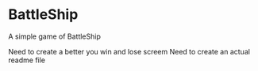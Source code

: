 # BattleShip
A simple game of BattleShip




Need to create a better you win and lose screem
Need to create an actual readme file